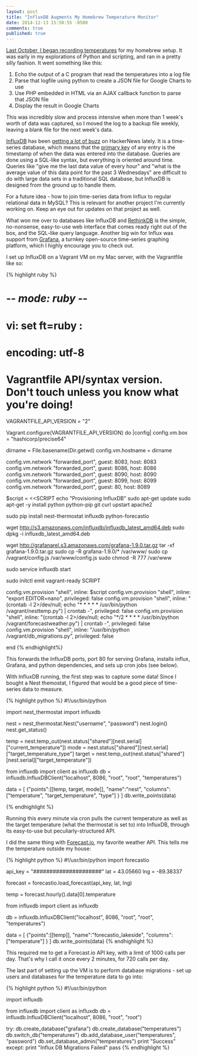 ```yaml
---
layout: post
title: "InfluxDB Augments My Homebrew Temperature Monitor"
date: 2014-12-13 15:50:55 -0500
comments: true
published: true
---
```


[Last October, I began recording temperatures](http://z3ugma.github.io/2013/10/25/homebrew-temperature-monitoring/) for my homebrew setup. It was early in my explorations of Python and scripting, and ran in a pretty silly fashion. It went something like this:

1. Echo the output of a C program that read the temperatures into a log file
2. Parse that logfile using python to create a JSON file for Google Charts to use
3. Use PHP embedded in HTML via an AJAX callback function to parse that JSON file
4. Display the result in Google Charts

This was incredibly slow and process intensive when more than 1 week's worth of data was captured, so I moved the log to a backup file weekly, leaving a blank file for the next week's data.

[InfluxDB](http://influxdb.com/) has been [getting a lot of buzz](http://www.xaprb.com/blog/2014/03/02/time-series-databases-influxdb/) on HackerNews lately. It is a time-series database, which means that the [primary key](http://influxdb.com/docs/v0.8/introduction/getting_started.html#writing-and-exploring-data-in-the-ui) of any entry is the timestamp of when the data was entered into the database. Queries are done using a SQL-like syntax, but everything is oriented around time. Queries like "give me the last data value of every hour" and "what is the average value of this data point for the past 3 Wednesdays" are difficult to do with large data sets in a traditional SQL database, but InfluxDB is designed from the ground up to handle them.

For a future idea - how to join time-series data from Influx to regular relational data in MySQL? This is relevant for another project I'm currently working on. Keep an eye out for updates on that project as well.

What won me over to databases like InfluxDB and [RethinkDB](http://rethinkdb.com/) is the simple, no-nonsense, easy-to-use web interface that comes ready right out of the box, and the SQL-like query language. Another big win for Influx was support from [Grafana](http://grafana.org/), a turnkey open-source time-series graphing platform, which I highly encourage you to check out.

I set up InfluxDB on a Vagrant VM on my Mac server, with the Vagrantfile like so:

{% highlight ruby %}
# -*- mode: ruby -*-
# vi: set ft=ruby :
# encoding: utf-8

# Vagrantfile API/syntax version. Don't touch unless you know what you're doing!
VAGRANTFILE_API_VERSION = "2"

Vagrant.configure(VAGRANTFILE_API_VERSION) do |config|
 config.vm.box = "hashicorp/precise64"
 
 dirname = File.basename(Dir.getwd)
 config.vm.hostname = dirname

 config.vm.network "forwarded_port", guest: 8083, host: 8083
 config.vm.network "forwarded_port", guest: 8086, host: 8086
 config.vm.network "forwarded_port", guest: 8090, host: 8090
 config.vm.network "forwarded_port", guest: 8099, host: 8099
 config.vm.network "forwarded_port", guest: 80, host: 8089


$script = <<SCRIPT
echo "Provisioning InfluxDB"
sudo apt-get update
sudo apt-get -y install python python-pip git curl upstart apache2

sudo pip install nest-thermostat influxdb python-forecastio

wget http://s3.amazonaws.com/influxdb/influxdb_latest_amd64.deb
sudo dpkg -i influxdb_latest_amd64.deb

wget http://grafanarel.s3.amazonaws.com/grafana-1.9.0.tar.gz
tar -xf grafana-1.9.0.tar.gz
sudo cp -R grafana-1.9.0/* /var/www/
sudo cp /vagrant/config.js /var/www/config.js
sudo chmod -R 777 /var/www

sudo service influxdb start

sudo initctl emit vagrant-ready
SCRIPT

config.vm.provision "shell", inline: $script
config.vm.provision "shell", inline: "export EDITOR=nano", privileged: false
config.vm.provision "shell", inline: "(crontab -l 2>/dev/null; echo \"* * * * * /usr/bin/python /vagrant/nesttemp.py\") | crontab -", privileged: false
config.vm.provision "shell", inline: "(crontab -l 2>/dev/null; echo \"*/2 * * * * /usr/bin/python /vagrant/forecastweather.py\") | crontab -", privileged: false
config.vm.provision "shell", inline: "/usr/bin/python /vagrant/db_migrations.py", privileged: false

end
{% endhighlight%}

This forwards the InfluxDB ports, port 80 for serving Grafana, installs influx, Grafana, and python dependencies, and sets up cron jobs (see below).

With InfluxDB running, the first step was to capture some data! Since I bought a Nest themostat, I figured that would be a good piece of time-series data to measure.

{% highlight python %}
#!/usr/bin/python

import nest_thermostat
import influxdb

nest = nest_thermostat.Nest("username", "password")
nest.login()
nest.get_status()

temp = nest.temp_out(nest.status["shared"][nest.serial]["current_temperature"])
mode = nest.status["shared"][nest.serial]["target_temperature_type"]
target = nest.temp_out(nest.status["shared"][nest.serial]["target_temperature"])

from influxdb import client as influxdb
db = influxdb.InfluxDBClient("localhost", 8086, "root", "root", "temperatures")

data = [
  {"points":[[temp, target, mode]],
   "name":"nest",
   "columns":["temperature", "target_temperature", "type"]
  }
]
db.write_points(data)

{% endhighlight %}

Running this every minute via cron pulls the current temperature as well as the target temperature (what the thermostat is set to) into InfluxDB, through its easy-to-use but peculiarly-structured API.

I did the same thing with [Forecast.io](http://forecast.io/), my favorite weather API. This tells me the temperature outside my house:

{% highlight python %}
#!/usr/bin/python
import forecastio

api_key = "#####################"
lat = 43.05660
lng = -89.38337 

forecast = forecastio.load_forecast(api_key, lat, lng)

temp = forecast.hourly().data[0].temperature


from influxdb import client as influxdb

db = influxdb.InfluxDBClient("localhost", 8086, "root", "root", "temperatures")

data = [
  {"points":[[temp]],
   "name":"forecastio_lakeside",
   "columns":["temperature"]
  }
]
db.write_points(data)
{% endhighlight %}

This required me to get a Forecast.io API key, with a limit of 1000 calls per day. That's why I call it once every 2 minutes, for 720 calls per day.

The last part of setting up the VM is to perform database migrations - set up users and databases for the temperature data to go into:

{% highlight python %}
#!/usr/bin/python

import influxdb

from influxdb import client as influxdb
db = influxdb.InfluxDBClient("localhost", 8086, "root", "root")

try:
	db.create_database("grafana")
	db.create_database("temperatures")
	db.switch_db("temperatures")
	db.add_database_user("temperatures", "password")
	db.set_database_admin("temperatures")
	print "Success"
except:
	print "Influx DB Migrations Failed"
	pass
{% endhighlight %}










